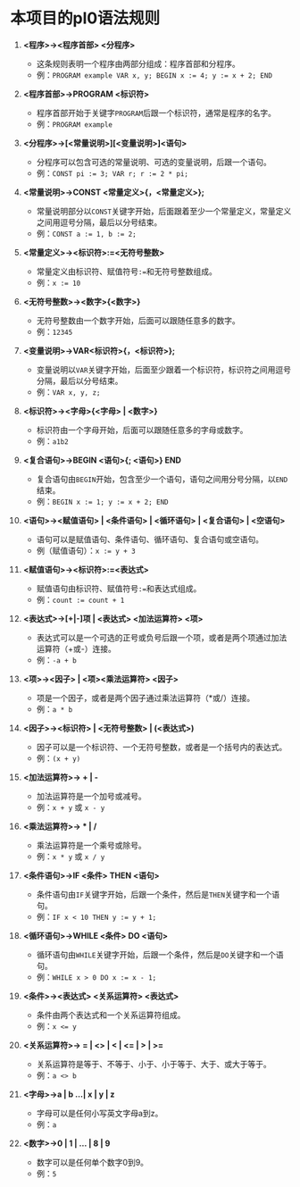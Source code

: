# 本项目的pl0语法规则

1. **<程序>→<程序首部> <分程序>**
   - 这条规则表明一个程序由两部分组成：程序首部和分程序。
   - 例：`PROGRAM example VAR x, y; BEGIN x := 4; y := x + 2; END`

2. **<程序首部>→PROGRAM <标识符>**
   - 程序首部开始于关键字`PROGRAM`后跟一个标识符，通常是程序的名字。
   - 例：`PROGRAM example`

3. **<分程序>→[<常量说明>][<变量说明>]<语句>**
   - 分程序可以包含可选的常量说明、可选的变量说明，后跟一个语句。
   - 例：`CONST pi := 3; VAR r; r := 2 * pi;`

4. **<常量说明>→CONST <常量定义>{，<常量定义>};**
   - 常量说明部分以`CONST`关键字开始，后面跟着至少一个常量定义，常量定义之间用逗号分隔，最后以分号结束。
   - 例：`CONST a := 1, b := 2;`

5. **<常量定义>→<标识符>:=<无符号整数>**
   - 常量定义由标识符、赋值符号`:=`和无符号整数组成。
   - 例：`x := 10`

6. **<无符号整数>→<数字>{<数字>}**
   - 无符号整数由一个数字开始，后面可以跟随任意多的数字。
   - 例：`12345`

7. **<变量说明>→VAR<标识符>{，<标识符>};**
   - 变量说明以`VAR`关键字开始，后面至少跟着一个标识符，标识符之间用逗号分隔，最后以分号结束。
   - 例：`VAR x, y, z;`

8. **<标识符>→<字母>{<字母> | <数字>}**
   - 标识符由一个字母开始，后面可以跟随任意多的字母或数字。
   - 例：`a1b2`

9. **<复合语句>→BEGIN <语句>{; <语句>} END**
   - 复合语句由`BEGIN`开始，包含至少一个语句，语句之间用分号分隔，以`END`结束。
   - 例：`BEGIN x := 1; y := x + 2; END`

10. **<语句>→<赋值语句> | <条件语句> | <循环语句> | <复合语句> | <空语句>**
    - 语句可以是赋值语句、条件语句、循环语句、复合语句或空语句。
    - 例（赋值语句）：`x := y + 3`

11. **<赋值语句>→<标识符>:=<表达式>**
    - 赋值语句由标识符、赋值符号`:=`和表达式组成。
    - 例：`count := count + 1`

12. **<表达式>→[+|-]项 | <表达式> <加法运算符> <项>**
    - 表达式可以是一个可选的正号或负号后跟一个项，或者是两个项通过加法运算符（+或-）连接。
    - 例：`-a + b`

13. **<项>→<因子> | <项><乘法运算符> <因子>**
    - 项是一个因子，或者是两个因子通过乘法运算符（*或/）连接。
    - 例：`a * b`

14. **<因子>→<标识符> | <无符号整数> | (<表达式>)**
    - 因子可以是一个标识符、一个无符号整数，或者是一个括号内的表达式。
    - 例：`(x + y)`

15. **<加法运算符>→ + | -**
    - 加法运算符是一个加号或减号。
    - 例：`x + y` 或 `x - y`

16. **<乘法运算符>→ * | /**
    - 乘法运算符是一个乘号或除号。
    - 例：`x * y` 或 `x / y`

17. **<条件语句>→IF <条件> THEN <语句>**
    - 条件语句由`IF`关键字开始，后跟一个条件，然后是`THEN`关键字和一个语句。
    - 例：`IF x < 10 THEN y := y + 1;`

18. **<循环语句>→WHILE <条件> DO <语句>**
    - 循环语句由`WHILE`关键字开始，后跟一个条件，然后是`DO`关键字和一个语句。
    - 例：`WHILE x > 0 DO x := x - 1;`

19. **<条件>→<表达式> <关系运算符> <表达式>**
    - 条件由两个表达式和一个关系运算符组成。
    - 例：`x <= y`

20. **<关系运算符>→ = | <> | < | <= | > | >=**
    - 关系运算符是等于、不等于、小于、小于等于、大于、或大于等于。
    - 例：`a <> b`

21. **<字母>→a | b …| x | y | z**
    - 字母可以是任何小写英文字母a到z。
    - 例：`a`

22. **<数字>→0 | 1 | … | 8 | 9**
    - 数字可以是任何单个数字0到9。
    - 例：`5`